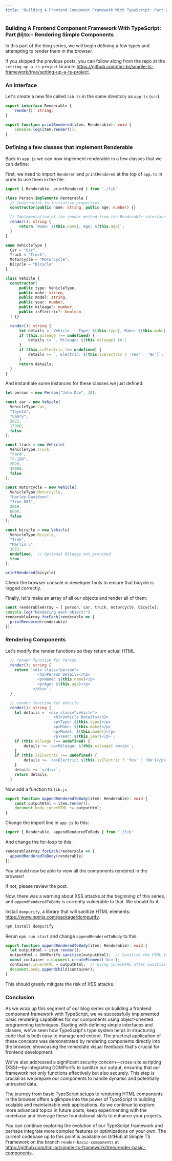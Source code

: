 ```yaml
---
title: "Building A Frontend Component Framework With TypeScript: Part βῆτα - Rendering Simple Components"
---
```


### Building A Frontend Component Framework With TypeScript: Part βῆτα - Rendering Simple Components

In this part of the blog series, we will begin defining a few types and attempting to render them in the browser.

If you skipped the previous posts, you can follow along from the repo at the `setting-up-a-ts-project` branch: https://github.com/tim-br/simple-ts-framework/tree/setting-up-a-ts-project.

### An interface

Let's create a new file called `lib.ts` in the same directory as `app.ts` (`src`).

``` typescript
export interface Renderable {
    render(): string;
}

export function printRendered(item: Renderable): void {
    console.log(item.render());
}
```

### Defining a few classes that implement Renderable

Back in `app.js` we can now implement renderable in a few classes that we can define:

First, we need to import `Renderer` and `printRendered` at the top of `app.ts` in order to use them in the file.

``` typescript
import { Renderable, printRendered } from './lib'
```

``` typescript
class Person implements Renderable {
  // Constructor to initialize properties
  constructor(public name: string, public age: number) {}

  // Implementation of the render method from the Renderable interface
  render(): string {
      return `Name: ${this.name}, Age: ${this.age}`;
  }
}

enum VehicleType {
  Car = "Car",
  Truck = "Truck",
  Motorcycle = "Motorcycle",
  Bicycle = "Bicycle"
}

class Vehicle {
  constructor(
      public type: VehicleType,
      public make: string,
      public model: string,
      public year: number,
      public mileage?: number,
      public isElectric?: boolean
  ) {}

  render(): string {
      let details = `Vehicle -- Type: ${this.type}, Make: ${this.make}, Model: ${this.model}, Year: ${this.year}`;
      if (this.mileage !== undefined) {
          details += `, Mileage: ${this.mileage} km`;
      }
      if (this.isElectric !== undefined) {
          details += `, Electric: ${this.isElectric ? 'Yes' : 'No'}`;
      }
      return details;
  }
}
```

And instantiate some instances for these classes we just defined:

``` typescript
let person = new Person("John Doe", 30);

const car = new Vehicle(
  VehicleType.Car,
  "Toyota",
  "Camry",
  2022,
  15000, 
  false
);

const truck = new Vehicle(
  VehicleType.Truck,
  "Ford",
  "F-150",
  2020,
  45000,
  false   
);

const motorcycle = new Vehicle(
  VehicleType.Motorcycle,
  "Harley-Davidson",
  "Iron 883",
  2019,
  8000,
  false   
);

const bicycle = new Vehicle(
  VehicleType.Bicycle,
  "Trek",
  "Marlin 5",
  2023,
  undefined,  // Optional Mileage not provided
  true
);

printRendered(bicycle)
```

Check the browser console in developer tools to ensure that bicycle is logged correctly.

Finally, let's make an array of all our objects and render all of them:

``` typescript
const renderableArray = [ person, car, truck, motorcycle, bicycle];
console.log("Rendering each object!")
renderableArray.forEach(renderable => {
  printRendered(renderable)
});
```

### Rendering Components

Let's modify the render functions so they return actual HTML

``` typescript
  // render function for Person
  render(): string {
    return `<div class="person">
              <h2>Person Details</h2>
              <p>Name: ${this.name}</p>
              <p>Age: ${this.age}</p>
            </div>`;
  }

  // render function for Vehicle
  render(): string {
    let details = `<div class="vehicle">
                     <h2>Vehicle Details</h2>
                     <p>Type: ${this.type}</p>
                     <p>Make: ${this.make}</p>
                     <p>Model: ${this.model}</p>
                     <p>Year: ${this.year}</p>`;
    if (this.mileage !== undefined) {
        details += `<p>Mileage: ${this.mileage} km</p>`;
    }
    if (this.isElectric !== undefined) {
        details += `<p>Electric: ${this.isElectric ? 'Yes' : 'No'}</p>`;
    }
    details += `</div>`;
    return details;
  }
```

Now add a function to `lib.js`

``` typescript
export function appendRenderedToBody(item: Renderable): void {
    const outputHtml = item.render();
    document.body.innerHTML += outputHtml; 
}
```

Change the import line in `app.js` to this:

``` typescript
import { Renderable, appendRenderedToBody } from './lib'
```

And change the for-loop to this:

``` typescript
renderableArray.forEach(renderable => {
  appendRenderedToBody(renderable)
});
```

You should now be able to view all the components rendered in the browser!

If not, please review the post.

Now, there was a warning about XSS attacks at the beginning of this series, and `appendRenderedToBody` is currently vulnerable to that. We should fix it.

Install `dompurify`, a library that will sanitize HTML elements: https://www.npmjs.com/package/dompurify.

``` bash
npm install dompurify
```

Rerun `npm run start` and change `appendRenderedToBody` to this:

``` typescript
export function appendRenderedToBody(item: Renderable): void {
  let outputHtml = item.render();
  outputHtml = DOMPurify.sanitize(outputHtml);  // Sanitize the HTML to ensure it's safe to render
  const container = document.createElement('div');
  container.innerHTML = outputHtml;  // Using innerHTML after sanitization to render HTML
  document.body.appendChild(container);
}
```

This should greatly mitigate the risk of XSS attacks.

### Conclusion

As we wrap up this segment of our blog series on building a frontend component framework with TypeScript, we've successfully implemented basic rendering capabilities for our components using object-oriented programming techniques. Starting with defining simple interfaces and classes, we've seen how TypeScript's type system helps in structuring code that is both easy to manage and extend. The practical application of these concepts was demonstrated by rendering components directly into the browser, showcasing the immediate visual feedback that's crucial for frontend development.

We've also addressed a significant security concern—cross-site scripting (XSS)—by integrating DOMPurify to sanitize our output, ensuring that our framework not only functions effectively but also securely. This step is crucial as we prepare our components to handle dynamic and potentially untrusted data.

The journey from basic TypeScript setups to rendering HTML components in the browser offers a glimpse into the power of TypeScript in building scalable and maintainable web applications. As we continue to explore more advanced topics in future posts, keep experimenting with the codebase and leverage these foundational skills to enhance your projects.

You can continue exploring the evolution of our TypeScript framework and perhaps integrate more complex features or optimizations on your own. The current codebase up to this point is available on GitHub at Simple TS Framework on the branch `render-basic-components` at https://github.com/tim-br/simple-ts-framework/tree/render-basic-components.